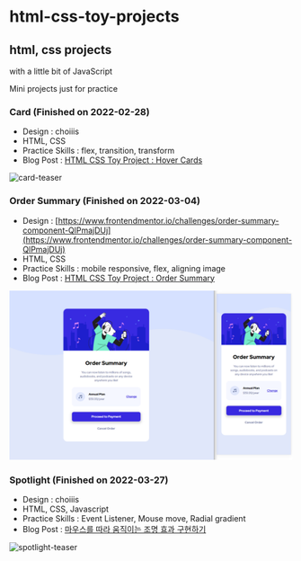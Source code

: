 # html-css-toy-projects

## html, css projects

with a little bit of JavaScript  

Mini projects just for practice  

### Card (Finished on 2022-02-28)

- Design : choiiis
- HTML, CSS
- Practice Skills : flex, transition, transform
- Blog Post : [HTML CSS Toy Project : Hover Cards](https://velog.io/@choiiis/HTML-CSS-Toy-Project-Hover-Cards)

![card-teaser](./readme/card-teaser.gif)


### Order Summary (Finished on 2022-03-04)

- Design : [https://www.frontendmentor.io/challenges/order-summary-component-QlPmajDUj](https://www.frontendmentor.io/challenges/order-summary-component-QlPmajDUj)
- HTML, CSS
- Practice Skills : mobile responsive, flex, aligning image
- Blog Post : [HTML CSS Toy Project : Order Summary](https://velog.io/@choiiis/HTML-CSS-Toy-Project-Order-Summary)

![order_summary_teaser](./readme/order_summary_teaser.png)


### Spotlight (Finished on 2022-03-27)

- Design : choiiis
- HTML, CSS, Javascript
- Practice Skills : Event Listener, Mouse move, Radial gradient
- Blog Post : [마우스를 따라 움직이는 조명 효과 구현하기](https://choiiis.github.io/web/how-to-make-spotlight-focus/)

![spotlight-teaser](./readme/spotlight-teaser.gif)